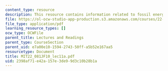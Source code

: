 ```yaml
---
content_type: resource
description: This resource contains information related to fossil energy I.
file: https://ol-ocw-studio-app-production.s3.amazonaws.com/courses/22-081j-introduction-to-sustainable-energy-fall-2010/2398af71e42a157e3de99d3c10b28b1a_MIT22_081JF10_lec11a.pdf
file_type: application/pdf
learning_resource_types: []
ocw_type: OCWFile
parent_title: Lectures and Readings
parent_type: CourseSection
parent_uid: e7a00e10-1594-2743-50ff-a5b52e167aa5
resourcetype: Document
title: MIT22_081JF10_lec11a.pdf
uid: 2398af71-e42a-157e-3de9-9d3c10b28b1a
---
```

